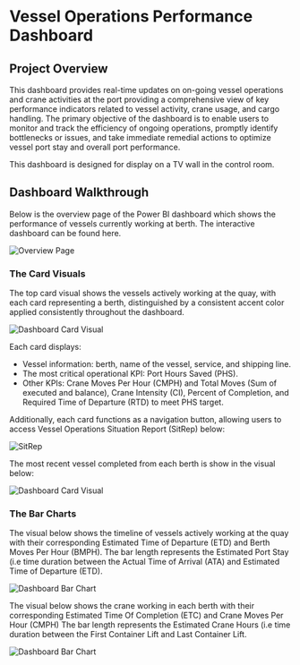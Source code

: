 # Vessel Operations Performance Dashboard
## Project Overview
This dashboard provides real-time updates on on-going vessel operations and crane activities at the port providing a comprehensive view of key performance indicators related to vessel activity, crane usage, and cargo handling. The primary objective of the dashboard is to enable users to monitor and track the efficiency of ongoing operations, promptly identify bottlenecks or issues, and take immediate remedial actions to optimize vessel port stay and overall port performance.

This dashboard is designed for display on a TV wall in the control room.

## Dashboard Walkthrough
Below is the overview page of the Power BI dashboard which shows the performance of vessels currently working at berth. 
The interactive dashboard can be found here.
<p align="left"><img src="https://github.com/dmokafor/Vessel_Operations_Performance_Dashboard/blob/main/Screenshots/Vessel_Operations_Performance_Dashboard.png" alt="Overview Page"></p>

### The Card Visuals
The top card visual shows the vessels actively working at the quay, with each card representing a berth, distinguished by a consistent accent color applied consistently throughout the dashboard.
<p align="left"><img src="https://github.com/dmokafor/Vessel_Operations_Performance_Dashboard/blob/main/Screenshots/Dashboard_Card_Visual.png" alt="Dashboard Card Visual"></p>

Each card displays:
- Vessel information: berth, name of the vessel, service, and shipping line.
- The most critical operational KPI: Port Hours Saved (PHS).
- Other KPIs: Crane Moves Per Hour (CMPH) and Total Moves (Sum of executed and balance), Crane Intensity (CI), Percent of Completion, and Required Time of Departure (RTD) to meet PHS target.

Additionally, each card functions as a navigation button, allowing users to access Vessel Operations Situation Report (SitRep) below:
<p align="left"><img src="https://github.com/dmokafor/Vessel_Operations_Performance_Dashboard/blob/main/Screenshots/Vessel_Operations_Performance_Dashboard_2.png" alt="SitRep"></p>

The most recent vessel completed from each berth is show in the visual below:
<p align="left"><img src="https://github.com/dmokafor/Vessel_Operations_Performance_Dashboard/blob/main/Screenshots/Dashboard_Card_Visual_2.png" alt="Dashboard Card Visual"></p>

### The Bar Charts
The visual below shows the timeline of vessels actively working at the quay with their corresponding Estimated Time of Departure (ETD) and Berth Moves Per Hour (BMPH).
The bar length represents the Estimated Port Stay (i.e time duration between the Actual Time of Arrival (ATA) and Estimated Time of Departure (ETD).
<p align="left"><img src="https://github.com/dmokafor/Vessel_Operations_Performance_Dashboard/blob/main/Screenshots/Dashboard_Bar_Chart.png" alt="Dashboard Bar Chart"></p>

The visual below shows the crane working in each berth with their corresponding Estimated Time Of Completion (ETC) and Crane Moves Per Hour (CMPH)
The bar length represents the Estimated Crane Hours (i.e time duration between the First Container Lift and Last Container Lift.
<p align="left"><img src="https://github.com/dmokafor/Vessel_Operations_Performance_Dashboard/blob/main/Screenshots/Dashboard_Bar_Chart_2.png" alt="Dashboard Bar Chart"></p>

